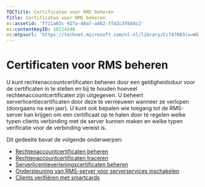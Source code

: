 ```yaml
---
TOCTitle: Certificaten voor RMS beheren
Title: Certificaten voor RMS beheren
ms:assetid: 'ff11a03c-927a-48a7-a462-ffd2c3f684c2'
ms:contentKeyID: 18114240
ms:mtpsurl: 'https://technet.microsoft.com/nl-nl/library/Cc747803(v=WS.10)'
---
```


Certificaten voor RMS beheren
=============================

U kunt rechtenaccountcertificaten beheren door een geldigheidsduur voor de certificaten in te stellen en bij te houden hoeveel rechtenaccountcertificaten zijn uitgegeven. U beheert serverlicentiecertificaten door deze te vernieuwen wanneer ze verlopen (doorgaans na een jaar). U kunt ook bepalen wie toegang tot de RMS-server kan krijgen om een certificaat op te halen door te regelen welke typen clients verbinding met de server kunnen maken en welke typen verificatie voor de verbinding vereist is.

Dit gedeelte bevat de volgende onderwerpen:

-   [Rechtenaccountcertificaten beheren](https://technet.microsoft.com/49c5c2ba-e197-4e4b-b3b3-b3248f068bcc)
-   [Rechtenaccountcertificaten traceren](https://technet.microsoft.com/5bb0f3cf-fc44-4e60-a93f-c789d6f8a902)
-   [Serverlicentieverleningscertificaten beheren](https://technet.microsoft.com/549979ad-13ee-4abc-8281-3e002a5a9561)
-   [Ondersteuning van RMS-server voor serverservices inschakelen](https://technet.microsoft.com/6288323c-0638-41b6-bef8-67a7c9433424)
-   [Clients verifiëren met smartcards](https://technet.microsoft.com/5caacd67-fb16-46f1-b1ad-4aef0a632bf0)
